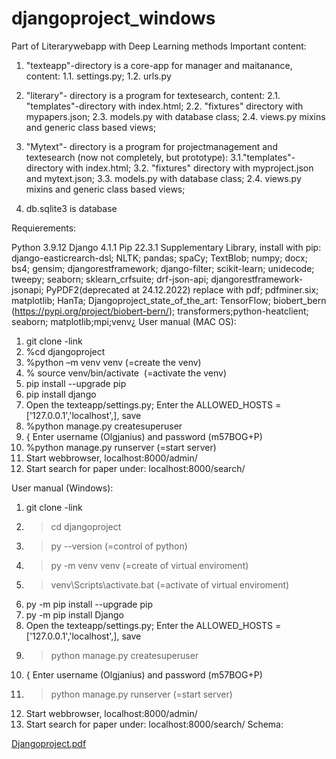 # djangoproject_windows
Part of Literarywebapp with Deep Learning methods 
Important content: 

1. "texteapp"-directory is a core-app for manager and maitanance, content: 1.1. settings.py; 1.2. urls.py

2. "literary"- directory is a program for textesearch, content: 2.1. "templates"-directory with index.html; 2.2. "fixtures" directory with mypapers.json; 2.3. models.py with database class; 2.4. views.py mixins and generic class based views;

3. "Mytext"- directory is a program for projectmanagement and textesearch (now not completely, but prototype): 3.1."templates"-directory with index.html; 3.2. "fixtures" directory with myproject.json and mytext.json; 3.3. models.py with database class; 2.4. views.py mixins and generic class based views;

4. db.sqlite3 is database

Requierements: 

Python 3.9.12
Django 4.1.1
Pip 22.3.1
Supplementary Library, install with pip: 
django-easticrearch-dsl; NLTK; pandas; spaCy; TextBlob; numpy; docx; bs4; gensim; djangorestframework; django-filter; scikit-learn; unidecode; tweepy; seaborn; sklearn_crfsuite; drf-json-api; djangorestframework-jsonapi; PyPDF2(deprecated at 24.12.2022) replace with pdf; pdfminer.six; matplotlib; HanTa;
Djangoproject_state_of_the_art: TensorFlow; biobert_bern (https://pypi.org/project/biobert-bern/); transformers;python-heatclient; seaborn; matplotlib;mpi;venv¿
User manual (MAC OS):
1. git clone -link 
2. %cd djangoproject
3. %python –m venv venv (=create the venv)
4. % source venv/bin/activate  (=activate the venv)
5. pip install --upgrade pip
6. pip install django
7. Open the texteapp/settings.py; Enter the ALLOWED_HOSTS = ['127.0.0.1','localhost',], save
8. %python manage.py createsuperuser
9. { Enter username (Olgjanius) and password (m57BOG+P)
10. %python manage.py runserver (=start server)
11. Start webbrowser, localhost:8000/admin/
12. Start search for paper under: localhost:8000/search/

User manual (Windows):
1. git clone -link 
2. > cd djangoproject
3. > py --version (=control of python)
4. > py -m venv venv (=create of virtual enviroment)
5. > venv\Scripts\activate.bat (=activate of virtual enviroment)
6. py -m pip install --upgrade pip
7. py -m pip install Django
8. Open the texteapp/settings.py; Enter the ALLOWED_HOSTS = ['127.0.0.1','localhost',], save
9. > python manage.py createsuperuser
10. { Enter username (Olgjanius) and password (m57BOG+P)
11. > python manage.py runserver (=start server)
12. Start webbrowser, localhost:8000/admin/
13. Start search for paper under: localhost:8000/search/
Schema:

[Djangoproject.pdf](https://github.com/Olgjanius/djangoproject/files/10244543/Djangoproject.pdf)


 


